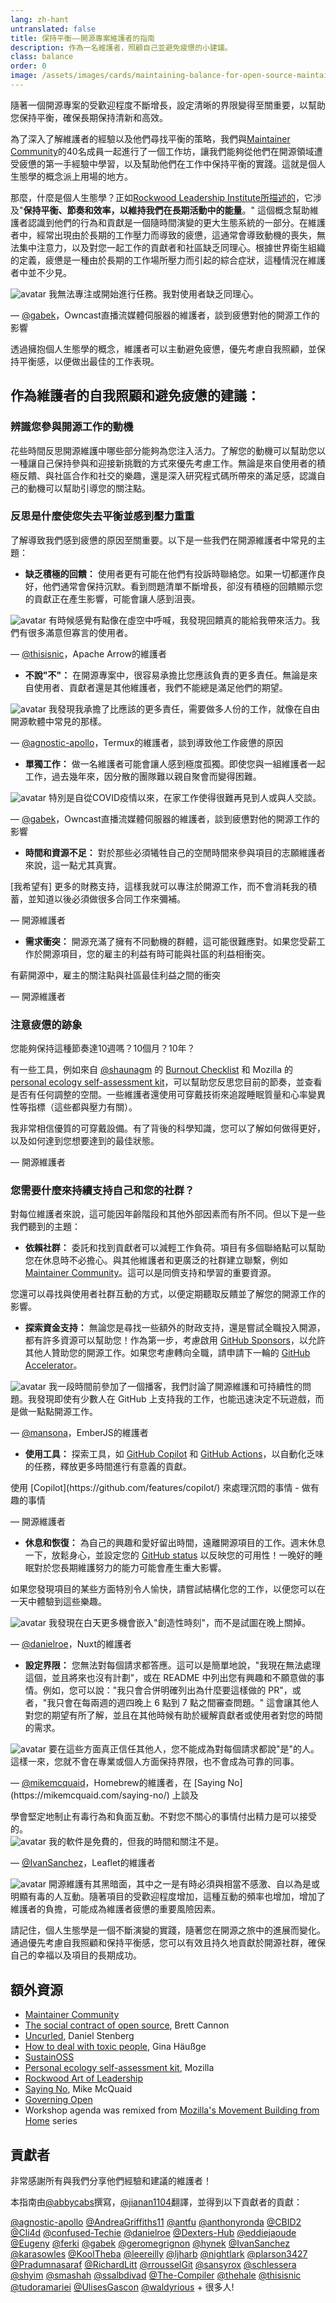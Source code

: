 ```yaml
---
lang: zh-hant
untranslated: false
title: 保持平衡——開源專案維護者的指南
description: 作為一名維護者，照顧自己並避免疲憊的小建議。
class: balance
order: 0
image: /assets/images/cards/maintaining-balance-for-open-source-maintainers.png
---
```


隨著一個開源專案的受歡迎程度不斷增長，設定清晰的界限變得至關重要，以幫助您保持平衡，確保長期保持清新和高效。

為了深入了解維護者的經驗以及他們尋找平衡的策略，我們與<a href="http://maintainers.github.com/">Maintainer Community</a>的40名成員一起進行了一個工作坊，讓我們能夠從他們在開源領域遭受疲憊的第一手經驗中學習，以及幫助他們在工作中保持平衡的實踐。這就是個人生態學的概念派上用場的地方。

那麼，什麼是個人生態學？正如<a href="https://rockwoodleadership.org/nonprofit-four-day-workweek-can-take-care-still-change-world/#:~:text=personal%20ecology%3A%20maintaining%20balance%2C%20pacing%20and%20efficiency%20to%20sustain%20your%20energy%20over%20a%20lifetime%20of%20activism">Rockwood Leadership Institute所描述的</a>，它涉及"<strong>保持平衡、節奏和效率，以維持我們在長期活動中的能量</strong>。" 這個概念幫助維護者認識到他們的行為和貢獻是一個隨時間演變的更大生態系統的一部分。在維護者中，經常出現由於長期的工作壓力而導致的疲憊，這通常會導致動機的喪失，無法集中注意力，以及對您一起工作的貢獻者和社區缺乏同理心。根據世界衛生組織的定義，疲憊是一種由於長期的工作場所壓力而引起的綜合症狀，這種情況在維護者中並不少見。

<aside markdown="1" class="pquote">
  <img src="https://avatars.githubusercontent.com/gabek?s=180" class="pquote-avatar" alt="avatar">
  我無法專注或開始進行任務。我對使用者缺乏同理心。
  <p markdown="1" class="pquote-credit">
— <a href="https://github.com/gabek">@gabek</a>，Owncast直播流媒體伺服器的維護者，談到疲憊對他的開源工作的影響
  </p>
</aside>

透過擁抱個人生態學的概念，維護者可以主動避免疲憊，優先考慮自我照顧，並保持平衡感，以便做出最佳的工作表現。

## 作為維護者的自我照顧和避免疲憊的建議：

### 辨識您參與開源工作的動機

花些時間反思開源維護中哪些部分能夠為您注入活力。了解您的動機可以幫助您以一種讓自己保持參與和迎接新挑戰的方式來優先考慮工作。無論是來自使用者的積極反饋、與社區合作和社交的樂趣，還是深入研究程式碼所帶來的滿足感，認識自己的動機可以幫助引導您的關注點。

### 反思是什麼使您失去平衡並感到壓力重重

了解導致我們感到疲憊的原因至關重要。以下是一些我們在開源維護者中常見的主題：

* **缺乏積極的回饋：** 使用者更有可能在他們有投訴時聯絡您。如果一切都運作良好，他們通常會保持沉默。看到問題清單不斷增長，卻沒有積極的回饋顯示您的貢獻正在產生影響，可能會讓人感到沮喪。

<aside markdown="1" class="pquote">
  <img src="https://avatars.githubusercontent.com/thisisnic?s=180" class="pquote-avatar" alt="avatar">
  有時候感覺有點像在虛空中呼喊，我發現回饋真的能給我帶來活力。我們有很多滿意但寡言的使用者。
  <p markdown="1" class="pquote-credit">
— <a href="https://github.com/thisisnic">@thisisnic</a>，Apache Arrow的維護者
  </p>
</aside>

* **不說"不"：** 在開源專案中，很容易承擔比您應該負責的更多責任。無論是來自使用者、貢獻者還是其他維護者，我們不能總是滿足他們的期望。

<aside markdown="1" class="pquote">
  <img src="https://avatars.githubusercontent.com/agnostic-apollo?s=180" class="pquote-avatar" alt="avatar">
  我發現我承擔了比應該的更多責任，需要做多人份的工作，就像在自由開源軟體中常見的那樣。
  <p markdown="1" class="pquote-credit">
— <a href="https://github.com/agnostic-apollo">@agnostic-apollo</a>，Termux的維護者，談到導致他工作疲憊的原因
  </p>
</aside>

* **單獨工作：** 做一名維護者可能會讓人感到極度孤獨。即使您與一組維護者一起工作，過去幾年來，因分散的團隊難以親自聚會而變得困難。

<aside markdown="1" class="pquote">
  <img src="https://avatars.githubusercontent.com/gabek?s=180" class="pquote-avatar" alt="avatar">
  特別是自從COVID疫情以來，在家工作使得很難再見到人或與人交談。
  <p markdown="1" class="pquote-credit">
— <a href="https://github.com/gabek">@gabek</a>，Owncast直播流媒體伺服器的維護者，談到疲憊對他的開源工作的影響
  </p>
</aside>

* **時間和資源不足：** 對於那些必須犧牲自己的空閒時間來參與項目的志願維護者來說，這一點尤其真實。

<aside markdown="1" class="pquote">
  [我希望有] 更多的財務支持，這樣我就可以專注於開源工作，而不會消耗我的積蓄，並知道以後必須做很多合同工作來彌補。
  <p markdown="1" class="pquote-credit">
— 開源維護者
  </p>
</aside>

* **需求衝突：** 開源充滿了擁有不同動機的群體，這可能很難應對。如果您受薪工作於開源項目，您的雇主的利益有時可能與社區的利益相衝突。

<aside markdown="1" class="pquote">
  有薪開源中，雇主的關注點與社區最佳利益之間的衝突
  <p markdown="1" class="pquote-credit">
— 開源維護者
  </p>
</aside>

### 注意疲憊的跡象

您能夠保持這種節奏達10週嗎？10個月？10年？

有一些工具，例如來自 [@shaunagm](https://github.com/shaunagm) 的 [Burnout Checklist](https://governingopen.com/resources/signs-of-burnout-checklist.html) 和 Mozilla 的 [personal ecology self-assessment kit](https://docs.google.com/document/d/1duOYQ6EbcDTH_CK6ux3BGRiVYptGTUMOtndZbbwulOY/edit#heading=h.mn38481ischw)，可以幫助您反思您目前的節奏，並查看是否有任何調整的空間。一些維護者還使用可穿戴技術來追蹤睡眠質量和心率變異性等指標（這些都與壓力有關）。

<aside markdown="1" class="pquote">
 我非常相信優質的可穿戴設備。有了背後的科學知識，您可以了解如何做得更好，以及如何達到您想要達到的最佳狀態。
  <p markdown="1" class="pquote-credit">
— 開源維護者
  </p>
</aside>

### 您需要什麼來持續支持自己和您的社群？

對每位維護者來說，這可能因年齡階段和其他外部因素而有所不同。但以下是一些我們聽到的主題：

* **依賴社群：** 委託和找到貢獻者可以減輕工作負荷。項目有多個聯絡點可以幫助您在休息時不必擔心。與其他維護者和更廣泛的社群建立聯繫，例如 [Maintainer Community](http://maintainers.github.com/)。這可以是同儕支持和學習的重要資源。

您還可以尋找與使用者社群互動的方式，以便定期聽取反饋並了解您的開源工作的影響。

* **探索資金支持：** 無論您是尋找一些額外的財政支持，還是嘗試全職投入開源，都有許多資源可以幫助您！作為第一步，考慮啟用 [GitHub Sponsors](https://github.com/sponsors)，以允許其他人贊助您的開源工作。如果您考慮轉向全職，請申請下一輪的 [GitHub Accelerator](http://accelerator.github.com/)。

<aside markdown="1" class="pquote">
  <img src="https://avatars.githubusercontent.com/mansona?s=180" class="pquote-avatar" alt="avatar">
 我一段時間前參加了一個播客，我們討論了開源維護和可持續性的問題。我發現即使有少數人在 GitHub 上支持我的工作，也能迅速決定不玩遊戲，而是做一點點開源工作。
  <p markdown="1" class="pquote-credit">
— <a href="https://github.com/mansona">@mansona</a>，EmberJS的維護者
  </p>
</aside>

* **使用工具：** 探索工具，如 [GitHub Copilot](https://github.com/features/copilot/) 和 [GitHub Actions](https://github.com/features/actions)，以自動化乏味的任務，釋放更多時間進行有意義的貢獻。

<aside markdown="1" class="pquote">
 使用 [Copilot](https://github.com/features/copilot/) 來處理沉悶的事情 - 做有趣的事情
  <p markdown="1" class="pquote-credit">
— 開源維護者
  </p>
</aside>

* **休息和恢復：** 為自己的興趣和愛好留出時間，遠離開源項目的工作。週末休息一下，放鬆身心，並設定您的 [GitHub status](https://docs.github.com/account-and-profile/setting-up-and-managing-your-github-profile/customizing-your-profile/personalizing-your-profile#setting-a-status) 以反映您的可用性！一晚好的睡眠對於您長期維護努力的能力可能會產生重大影響。

如果您發現項目的某些方面特別令人愉快，請嘗試結構化您的工作，以便您可以在一天中體驗到這些樂趣。

<aside markdown="1" class="pquote">
  <img src="https://avatars.githubusercontent.com/danielroe?s=180" class="pquote-avatar" alt="avatar">
 我發現在白天更多機會嵌入"創造性時刻"，而不是試圖在晚上關掉。
  <p markdown="1" class="pquote-credit">
— <a href="https://github.com/danielroe">@danielroe</a>，Nuxt的維護者
  </p>
</aside>

* **設定界限：** 您無法對每個請求都答應。這可以是簡單地說，"我現在無法處理這個，並且將來也沒有計劃"，或在 README 中列出您有興趣和不願意做的事情。例如，您可以說："我只會合併明確列出為什麼要這樣做的 PR"，或者，"我只會在每兩週的週四晚上 6 點到 7 點之間審查問題。" 這會讓其他人對您的期望有所了解，並且在其他時候有助於緩解貢獻者或使用者對您的時間的需求。

<aside markdown="1" class="pquote">
  <img src="https://avatars.githubusercontent.com/mikemcquaid?s=180" class="pquote-avatar" alt="avatar">
要在這些方面真正信任其他人，您不能成為對每個請求都說"是"的人。這樣一來，您就不會在專業或個人方面保持界限，也不會成為可靠的同事。
  <p markdown="1" class="pquote-credit">
— <a href="https://github.com/mikemcquaid">@mikemcquaid</a>，Homebrew的維護者，在 [Saying No](https://mikemcquaid.com/saying-no/) 上談及

  </p>
</aside>
學會堅定地制止有毒行為和負面互動。不對您不關心的事情付出精力是可以接受的。

<aside markdown="1" class="pquote">
  <img src="https://avatars.githubusercontent.com/IvanSanchez?s=180" class="pquote-avatar" alt="avatar">
我的軟件是免費的，但我的時間和關注不是。
  <p markdown="1" class="pquote-credit">
— <a href="https://github.com/IvanSanchez">@IvanSanchez</a>，Leaflet的維護者
  </p>
</aside>

<aside markdown="1" class="pquote">
  <img src="https://avatars.githubusercontent.com/foosel?s=180" class="pquote-avatar" alt="avatar">
開源維護有其黑暗面，其中之一是有時必須與相當不感激、自以為是或明顯有毒的人互動。隨著項目的受歡迎程度增加，這種互動的頻率也增加，增加了維護者的負擔，可能成為維護者疲憊的重要風險因素。
  </p>
</aside>

請記住，個人生態學是一個不斷演變的實踐，隨著您在開源之旅中的進展而變化。通過優先考慮自我照顧和保持平衡感，您可以有效且持久地貢獻於開源社群，確保自己的幸福以及項目的長期成功。

## 額外資源

* [Maintainer Community](http://maintainers.github.com/)
* [The social contract of open source](https://snarky.ca/the-social-contract-of-open-source/), Brett Cannon
* [Uncurled](https://daniel.haxx.se/uncurled/), Daniel Stenberg 
* [How to deal with toxic people](https://www.youtube.com/watch?v=7lIpP3GEyXs), Gina Häußge
* [SustainOSS](https://sustainoss.org/)
* [Personal ecology self-assessment kit](https://docs.google.com/document/d/1duOYQ6EbcDTH_CK6ux3BGRiVYptGTUMOtndZbbwulOY/edit#heading=h.mn38481ischw), Mozilla
* [Rockwood Art of Leadership](https://rockwoodleadership.org/art-of-leadership/)
* [Saying No](https://docs.google.com/document/d/1esQQBJXQi1x_-1AcRVPiCRAEQYO4Qlvali0ylCvKa_s/edit?pli=1#:~:text=Saying%20No%20%7C%20Mike%20McQuaid), Mike McQuaid
* [Governing Open](https://docs.google.com/document/d/1esQQBJXQi1x_-1AcRVPiCRAEQYO4Qlvali0ylCvKa_s/edit?pli=1#:~:text=a%20mixed%20list.-,Governance%20of%20Open%20Source%20Software,-governingopen.com)
* Workshop agenda was remixed from [Mozilla's Movement Building from Home](https://docs.google.com/document/d/1esQQBJXQi1x_-1AcRVPiCRAEQYO4Qlvali0ylCvKa_s/edit?pli=1#:~:text=a%20mixed%20list.-,It%E2%80%99s%20a%20wrap%3A%20Movement%2DBuilding%20from%20Home,-foundation.mozilla.org) series

## 貢獻者

非常感謝所有與我們分享他們經驗和建議的維護者！

本指南由[@abbycabs](https://github.com/abbycabs)撰寫，[@jianan1104](https://github.com/jianan1104)翻譯，並得到以下貢獻者的貢獻：

[@agnostic-apollo](https://github.com/agnostic-apollo)
[@AndreaGriffiths11](https://github.com/AndreaGriffiths11)
[@antfu](https://github.com/antfu)
[@anthonyronda](https://github.com/anthonyronda)
[@CBID2](https://github.com/CBID2)
[@Cli4d](https://github.com/Cli4d)
[@confused-Techie](https://github.com/confused-Techie)
[@danielroe](https://github.com/danielroe)
[@Dexters-Hub](https://github.com/Dexters-Hub)
[@eddiejaoude](https://github.com/eddiejaoude)
[@Eugeny](https://github.com/Eugeny)
[@ferki](https://github.com/ferki)
[@gabek](https://github.com/gabek)
[@geromegrignon](https://github.com/geromegrignon)
[@hynek](https://github.com/hynek)
[@IvanSanchez](https://github.com/IvanSanchez)
[@karasowles](https://github.com/karasowles)
[@KoolTheba](https://github.com/KoolTheba)
[@leereilly](https://github.com/leereilly)
[@ljharb](https://github.com/ljharb)
[@nightlark](https://github.com/nightlark)
[@plarson3427](https://github.com/plarson3427)
[@Pradumnasaraf](https://github.com/Pradumnasaraf)
[@RichardLitt](https://github.com/RichardLitt)
[@rrousselGit](https://github.com/rrousselGit)
[@sansyrox](https://github.com/sansyrox)
[@schlessera](https://github.com/schlessera)
[@shyim](https://github.com/shyim)
[@smashah](https://github.com/smashah)
[@ssalbdivad](https://github.com/ssalbdivad)
[@The-Compiler](https://github.com/The-Compiler)
[@thehale](https://github.com/thehale)
[@thisisnic](https://github.com/thisisnic)
[@tudoramariei](https://github.com/tudoramariei)
[@UlisesGascon](https://github.com/UlisesGascon)
[@waldyrious](https://github.com/waldyrious) + 很多人!
